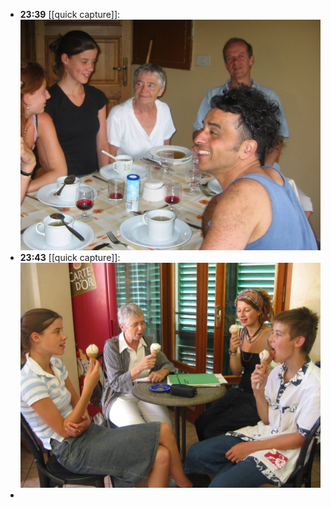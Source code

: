 - **23:39** [[quick capture]]: ![vak02071](../assets/vak02071.jpg)
- **23:43** [[quick capture]]: ![vak02083](../assets/vak02083.jpg)
-